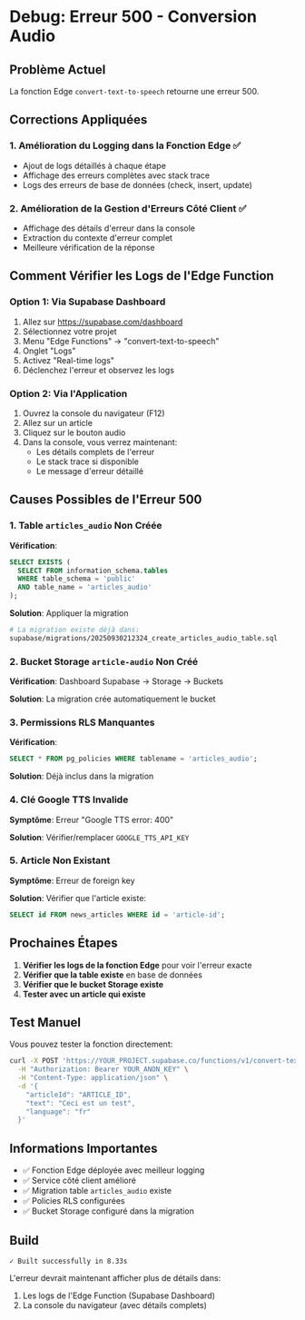 # Debug: Erreur 500 - Conversion Audio

## Problème Actuel
La fonction Edge `convert-text-to-speech` retourne une erreur 500.

## Corrections Appliquées

### 1. Amélioration du Logging dans la Fonction Edge ✅
- Ajout de logs détaillés à chaque étape
- Affichage des erreurs complètes avec stack trace
- Logs des erreurs de base de données (check, insert, update)

### 2. Amélioration de la Gestion d'Erreurs Côté Client ✅
- Affichage des détails d'erreur dans la console
- Extraction du contexte d'erreur complet
- Meilleure vérification de la réponse

## Comment Vérifier les Logs de l'Edge Function

### Option 1: Via Supabase Dashboard
1. Allez sur https://supabase.com/dashboard
2. Sélectionnez votre projet
3. Menu "Edge Functions" → "convert-text-to-speech"
4. Onglet "Logs"
5. Activez "Real-time logs"
6. Déclenchez l'erreur et observez les logs

### Option 2: Via l'Application
1. Ouvrez la console du navigateur (F12)
2. Allez sur un article
3. Cliquez sur le bouton audio
4. Dans la console, vous verrez maintenant:
   - Les détails complets de l'erreur
   - Le stack trace si disponible
   - Le message d'erreur détaillé

## Causes Possibles de l'Erreur 500

### 1. Table `articles_audio` Non Créée
**Vérification**:
```sql
SELECT EXISTS (
  SELECT FROM information_schema.tables
  WHERE table_schema = 'public'
  AND table_name = 'articles_audio'
);
```

**Solution**: Appliquer la migration
```bash
# La migration existe déjà dans:
supabase/migrations/20250930212324_create_articles_audio_table.sql
```

### 2. Bucket Storage `article-audio` Non Créé
**Vérification**: Dashboard Supabase → Storage → Buckets

**Solution**: La migration crée automatiquement le bucket

### 3. Permissions RLS Manquantes
**Vérification**:
```sql
SELECT * FROM pg_policies WHERE tablename = 'articles_audio';
```

**Solution**: Déjà inclus dans la migration

### 4. Clé Google TTS Invalide
**Symptôme**: Erreur "Google TTS error: 400"

**Solution**: Vérifier/remplacer `GOOGLE_TTS_API_KEY`

### 5. Article Non Existant
**Symptôme**: Erreur de foreign key

**Solution**: Vérifier que l'article existe:
```sql
SELECT id FROM news_articles WHERE id = 'article-id';
```

## Prochaines Étapes

1. **Vérifier les logs de la fonction Edge** pour voir l'erreur exacte
2. **Vérifier que la table existe** en base de données
3. **Vérifier que le bucket Storage existe**
4. **Tester avec un article qui existe**

## Test Manuel

Vous pouvez tester la fonction directement:

```bash
curl -X POST 'https://YOUR_PROJECT.supabase.co/functions/v1/convert-text-to-speech' \
  -H "Authorization: Bearer YOUR_ANON_KEY" \
  -H "Content-Type: application/json" \
  -d '{
    "articleId": "ARTICLE_ID",
    "text": "Ceci est un test",
    "language": "fr"
  }'
```

## Informations Importantes

- ✅ Fonction Edge déployée avec meilleur logging
- ✅ Service côté client amélioré
- ✅ Migration table `articles_audio` existe
- ✅ Policies RLS configurées
- ✅ Bucket Storage configuré dans la migration

## Build
```
✓ Built successfully in 8.33s
```

L'erreur devrait maintenant afficher plus de détails dans:
1. Les logs de l'Edge Function (Supabase Dashboard)
2. La console du navigateur (avec détails complets)
